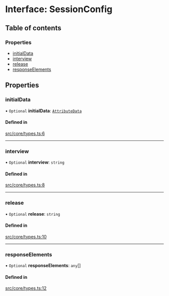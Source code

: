 # Interface: SessionConfig

## Table of contents

### Properties

- [initialData](../wiki/SessionConfig#initialdata)
- [interview](../wiki/SessionConfig#interview)
- [release](../wiki/SessionConfig#release)
- [responseElements](../wiki/SessionConfig#responseelements)

## Properties

### initialData

• `Optional` **initialData**: [`AttributeData`](../wiki/Exports#attributedata)

#### Defined in

[src/core/types.ts:6](https://github.com/decisively-io/interview-sdk/blob/d926468/src/core/types.ts#L6)

___

### interview

• `Optional` **interview**: `string`

#### Defined in

[src/core/types.ts:8](https://github.com/decisively-io/interview-sdk/blob/d926468/src/core/types.ts#L8)

___

### release

• `Optional` **release**: `string`

#### Defined in

[src/core/types.ts:10](https://github.com/decisively-io/interview-sdk/blob/d926468/src/core/types.ts#L10)

___

### responseElements

• `Optional` **responseElements**: `any`[]

#### Defined in

[src/core/types.ts:12](https://github.com/decisively-io/interview-sdk/blob/d926468/src/core/types.ts#L12)
